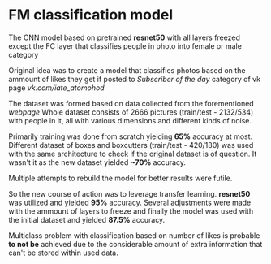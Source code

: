 # FM classification model 

The CNN model based on pretrained **resnet50** with all layers freezed
except the FC layer that classifies people in photo into female or male category 

Original idea was to create a model that classifies photos based on the ammount of likes they get
if posted to *Subscriber of the day* category of vk page *vk.com/iate_atomohod*

The dataset was formed based on data collected from the forementioned *webpage*
Whole dataset consists of 2666 pictures (train/test - 2132/534) with people in it, all with various dimensions and different kinds of noise.

Primarily training was done from scratch yielding **65%** accuracy at most. 
Different dataset of boxes and boxcutters (train/test - 420/180) was used with the same architecture 
to check if the original dataset is of question.
It wasn't it as the new dataset yielded **~70%** accuracy.

Multiple attempts to rebuild the model for better results were futile.

So the new course of action was to leverage transfer learning. **resnet50** was utilized and yielded **95%** accuracy.
Several adjustments were made with the ammount of layers to freeze and finally the model was used with 
the initial dataset and yielded **87.5%** accuracy.

Multiclass problem with classification based on number of likes is probable **to not be** achieved 
due to the considerable amount of extra information that can't be stored within used data.
